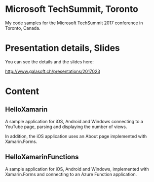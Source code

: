 # Microsoft TechSummit, Toronto

My code samples for the Microsoft TechSummit 2017 conference in Toronto, Canada.

# Presentation details, Slides

You can see the details and the slides here:

http://www.galasoft.ch/presentations/2017023

# Content

## HelloXamarin

A sample application for iOS, Android and Windows connecting to a YouTube page, parsing and
displaying the number of views.

In addition, the iOS application uses an About page implemented with Xamarin.Forms.

## HelloXamarinFunctions

A sample application for iOS, Android and Windows, implemented with Xamarin.Forms and connecting
to an Azure Function application.
